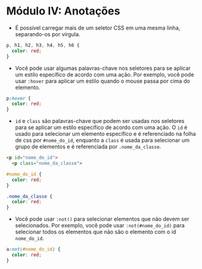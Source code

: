 # Módulo IV: Anotações

- É possível carregar mais de um seletor CSS em uma mesma linha, separando-os por vírgula.
  
```css
p, h1, h2, h3, h4, h5, h6 {
  color: red;
}
```
- Você pode usar algumas palavras-chave nos seletores para se aplicar um estilo específico de acordo com uma ação. Por exemplo, você pode usar `:hover` para aplicar um estilo quando o mouse passa por cima do elemento.
  
```css
p:hover {
  color: red;
}
```
- `id` e `class` são palavras-chave que podem ser usadas nos seletores para se aplicar um estilo específico de acordo com uma ação. O `id` é usado para selecionar um elemento específico e é referenciado na folha de css por `#nome_do_id`, enquanto a `class` é usada para selecionar um grupo de elementos e é referenciada por `.nome_da_classe`.
  
```html
<p id="nome_do_id">
  <p class="nome_da_classe">
```
```css
#nome_do_id {
  color: red;
}

.nome_da_classe {
  color: red;
}
```
- Você pode usar `:not()` para selecionar elementos que não devem ser selecionados. Por exemplo, você pode usar `:not(#nome_do_id)` para selecionar todos os elementos que não são o elemento com o id `nome_do_id`.
  
```css
a:not(#nome_do_id) {
  color: red;
}
```

